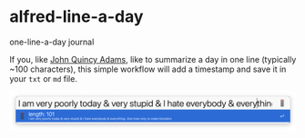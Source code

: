 # alfred-line-a-day
 one-line-a-day journal

If you, like [John Quincy Adams](https://www.masshist.org/jqadiaries/php/how#:~:text=Line%2Da%2Dday%20entries%20are,%22%20(diary%20volume%2023)), like to summarize a day in one line (typically ~100 characters), this simple workflow will add a timestamp and save it in your `txt` or `md` file.

![](source/line_screenshot.png)
